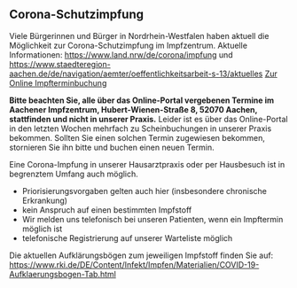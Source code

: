 ## Corona-Schutzimpfung
Viele Bürgerinnen und Bürger in Nordrhein-Westfalen haben aktuell die Möglichkeit zur Corona-Schutzimpfung im Impfzentrum.
Aktuelle Informationen: https://www.land.nrw/de/corona/impfung und https://www.staedteregion-aachen.de/de/navigation/aemter/oeffentlichkeitsarbeit-s-13/aktuelles
[Zur Online Impfterminbuchung](https://termin.corona-impfung.nrw/home)

**Bitte beachten Sie, alle  über das Online-Portal vergebenen Termine im Aachener Impfzentrum,  Hubert-Wienen-Straße 8, 52070 Aachen, stattfinden und nicht in unserer Praxis.** Leider ist es über das Online-Portal in den letzten Wochen mehrfach zu Scheinbuchungen in unserer Praxis bekommen. Sollten Sie einen solchen Termin zugewiesen bekommen, stornieren Sie ihn bitte und buchen einen neuen Termin. 

Eine Corona-Impfung in unserer Hausarztpraxis oder per Hausbesuch ist in begrenztem Umfang auch möglich. 
 - Priorisierungsvorgaben gelten auch hier (insbesondere chronische Erkrankung)
 - kein Anspruch auf einen bestimmten Impfstoff
 - Wir melden uns telefonisch bei unseren Patienten, wenn ein Impftermin möglich ist
 - telefonische Registrierung auf unserer Warteliste möglich

Die aktuellen Aufklärungsbögen zum jeweiligen Impfstoff finden Sie auf: https://www.rki.de/DE/Content/Infekt/Impfen/Materialien/COVID-19-Aufklaerungsbogen-Tab.html
